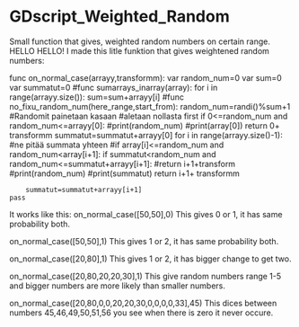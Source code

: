 # GDscript_Weighted_Random
Small function that gives, weighted random numbers on certain range. 
HELLO HELLO! I made this litle funktion that gives weightened random numbers:

func on_normal_case(arrayy,transformm):
	var random_num=0
	var sum=0
	var summatut=0
	#func sumarrays_inarray(array):
	for i in range(arrayy.size()):
		sum=sum+arrayy[i]
#func no_fixu_random_num(here_range,start_from):
	random_num=randi()%sum+1
#Randomit painetaan kasaan
#aletaan  nollasta first
	if 0<=random_num and random_num<=arrayy[0]:
		#print(random_num)
		#print(array[0])
		return 0+ transformm
	summatut=summatut+arrayy[0]
	for i in range(arrayy.size()-1):
		#ne pitää summata yhteen
		#if array[i]<=random_num and random_num<array[i+1]:
		if summatut<random_num and random_num<=summatut+arrayy[i+1]:
			#return i+1+transform
			#print(random_num)
			#print(summatut)
			return i+1+ transformm

		summatut=summatut+arrayy[i+1]
	pass

It works like this:
on_normal_case([50,50],0)
This gives 0 or 1, it has same probability both.

on_normal_case([50,50],1)
This gives 1 or 2, it has same probability both.

on_normal_case([20,80],1)
This gives 1 or 2, it has bigger change to get two.

on_normal_case([20,80,20,20,30],1)
This give random numbers range 1-5 and bigger numbers are more likely than smaller numbers.

on_normal_case([20,80,0,0,20,20,30,0,0,0,0,33],45)
This dices between numbers 45,46,49,50,51,56 you see when there is zero it never occure.
